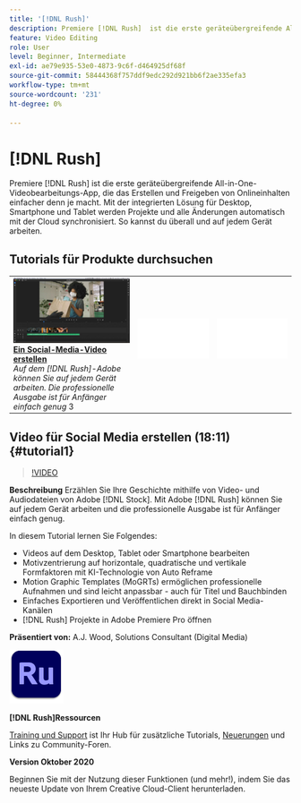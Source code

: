 ```yaml
---
title: '[!DNL Rush]'
description: Premiere [!DNL Rush]  ist die erste geräteübergreifende All-in-One-Videobearbeitungs-App, die das Erstellen und Freigeben von Online-Inhalten einfacher als je zuvor macht
feature: Video Editing
role: User
level: Beginner, Intermediate
exl-id: ae79e935-53e0-4873-9c6f-d464925df68f
source-git-commit: 58444368f757ddf9edc292d921bb6f2ae335efa3
workflow-type: tm+mt
source-wordcount: '231'
ht-degree: 0%

---
```


# [!DNL Rush]

Premiere [!DNL Rush] ist die erste geräteübergreifende All-in-One-Videobearbeitungs-App, die das Erstellen und Freigeben von Onlineinhalten einfacher denn je macht. Mit der integrierten Lösung für Desktop, Smartphone und Tablet werden Projekte und alle Änderungen automatisch mit der Cloud synchronisiert. So kannst du überall und auf jedem Gerät arbeiten.

## Tutorials für Produkte durchsuchen

<table style="table-layout:fixed">
<tr>
 <td>
   <a href="rush.md#tutorial1">
      <img alt="Video für Social Media erstellen" src="../assets/rush_socialMediaAd_wood_thumbnail.jpg" />
   </a>
    <div>
   <a href="rush.md#tutorial1"><strong>Ein Social-Media-Video erstellen</strong></a>
    </div>
    <em>Auf dem [!DNL Rush]-Adobe können Sie auf jedem Gerät arbeiten. Die professionelle Ausgabe ist für Anfänger einfach genug</em>
    3<br>
  </td>
  <td>
    <img alt="Spacer" src="../assets/Whitespacer.png" />
    <div>
    <br>
  </td>
  <td>
    <img alt="Spacer" src="../assets/Whitespacer.png" />
    <div>
    <br>
  </td>
</tr>
</table>

## Video für Social Media erstellen (18:11) {#tutorial1}

>[!VIDEO](https://video.tv.adobe.com/v/326900?hidetitle=true)

**Beschreibung**
Erzählen Sie Ihre Geschichte mithilfe von Video- und Audiodateien von Adobe [!DNL Stock]. Mit Adobe [!DNL Rush] können Sie auf jedem Gerät arbeiten und die professionelle Ausgabe ist für Anfänger einfach genug.

In diesem Tutorial lernen Sie Folgendes:
* Videos auf dem Desktop, Tablet oder Smartphone bearbeiten
* Motivzentrierung auf horizontale, quadratische und vertikale Formfaktoren mit KI-Technologie von Auto Reframe
* Motion Graphic Templates (MoGRTs) ermöglichen professionelle Aufnahmen und sind leicht anpassbar - auch für Titel und Bauchbinden
* Einfaches Exportieren und Veröffentlichen direkt in Social Media-Kanälen
* [!DNL Rush] Projekte in Adobe Premiere Pro öffnen

**Präsentiert von:**
A.J. Wood, Solutions Consultant (Digital Media)

![Rush-Logo](../assets/ru_appicon_96.png)

**[!DNL Rush]Ressourcen**

[Training und Support](https://helpx.adobe.com/support/premiere-rush.html) ist Ihr Hub für zusätzliche Tutorials, [Neuerungen](https://helpx.adobe.com/premiere-rush/user-guide.html/premiere-rush/help/whats-new.ug.html) und Links zu Community-Foren.

**Version Oktober 2020**

Beginnen Sie mit der Nutzung dieser Funktionen (und mehr!), indem Sie das neueste Update von Ihrem Creative Cloud-Client herunterladen.
